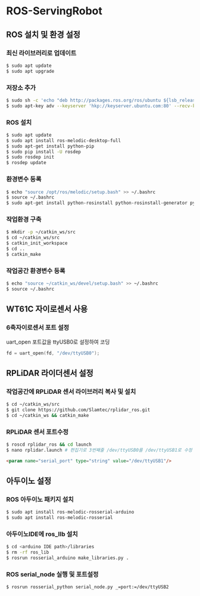 # ROS-ServingRobot


## ROS 설치 및 환경 설정
### 최신 라이브러리로 업데이트
```bash
$ sudo apt update
$ sudo apt upgrade
```
### 저장소 추가
```bash
$ sudo sh -c 'echo "deb http://packages.ros.org/ros/ubuntu ${lsb_release -sc} main" > /etc/apt/sources.list.d/ros-latest.list'
$ sudo apt-key adv --keyserver 'hkp://keyserver.ubuntu.com:80' --recv-key C1CF6E31E6BADE8868B172B4F42ED6FBAB17C654
```
### ROS 설치
```bash
$ sudo apt update
$ sudo apt install ros-melodic-desktop-full
$ sudo apt-get install python-pip
$ sudo pip install -U rosdep
$ sudo rosdep init
$ rosdep update
```
### 환경변수 등록
```bash
$ echo "source /opt/ros/melodic/setup.bash" >> ~/.bashrc
$ source ~/.bashrc
$ sudo apt-get install python-rosinstall python-rosinstall-generator python-wstool
```
### 작업환경 구축
```bash
$ mkdir -p ~/catkin_ws/src
$ cd ~/catkin_ws/src
$ catkin_init_workspace
$ cd ..
$ catkin_make
```
### 작업공간 환경변수 등록
```bash
$ echo "source ~/catkin_ws/devel/setup.bash" >> ~/.bashrc
$ source ~/.bashrc
```
## WT61C 자이로센서 사용
### 6축자이로센서 포트 설정
uart_open 포트값을 ttyUSB0로 설정하여 코딩
```C
fd = uart_open(fd, "/dev/ttyUSB0");
```

## RPLiDAR 라이더센서 설정
### 작업공간에 RPLiDAR 센서 라이브러리 복사 및 설치
```bash
$ cd ~/catkin_ws/src
$ git clone https://github.com/Slamtec/rplidar_ros.git
$ cd ~/catkin_ws && catkin_make
```
### RPLiDAR 센서 포트수정
```bash
$ roscd rplidar_ros && cd launch
$ nano rplidar.launch # 편집기로 3번째줄 /dev/ttyUSB0를 /dev/ttyUSB1로 수정
```
```html
<param name="serial_port" type="string" value="/dev/ttyUSB1"/>
```
## 아두이노 설정
### ROS 아두이노 패키지 설치
```bash
$ sudo apt install ros-melodic-rosserial-arduino
$ sudo apt install ros-melodic-rosserial
```
### 아두이노IDE에 ros_llb 설치
```bash
$ cd <arduino IDE path>/libraries
$ rm -rf ros_lib
$ rosrun rosserial_arduino make_libraries.py .
```
### ROS serial_node 실행 및 포트설정
```bash
$ rosrun rosserial_python serial_node.py _=port:=/dev/ttyUSB2
```
